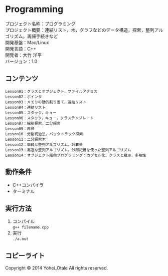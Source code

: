 Programming
======================

プロジェクト名称：プログラミング  
プロジェクト概要：連結リスト，木，グラフなどのデータ構造，探索，整列アルゴリズム，再帰手続きなど    
開発基盤：Mac/Linux  
開発言語：C++  
開発者：大竹 洋平  
バージョン：1.0

コンテンツ
--------

    Lesson01：クラスとオブジェクト，ファイルアクセス
    Lesson02：ポインタ
    Lesson03：メモリの動的割り当て，連結リスト
    Lesson04：連結リスト
    Lesson05：スタック，キュー
    Lesson06：スタック，キュー，クラステンプレート
    Lesson07：線形探索，二分探索
    Lesson09：再帰
    Lesson10：分割統治法，バックトラック探索
    Lesson11：二分探索木
    Lesson12：単純な整列アルゴリズム，計算量
    Lesson13：高速な整列アルゴリズム，外部記憶を使った整列アルゴリズム
    Lesson14：オブジェクト指向プログラミング：カプセル化，クラスと継承，多相性






動作条件
------

+ C++コンパイラ  
+ ターミナル  


実行方法
----------------

1. コンパイル  
`` g++ filename.cpp ``
2. 実行  
`` ./a.out ``


コピーライト
----------
Copyright &copy; 2014 Yohei_Otale All rights reserved.

